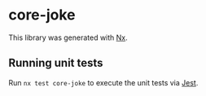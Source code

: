 # core-joke

This library was generated with [Nx](https://nx.dev).

## Running unit tests

Run `nx test core-joke` to execute the unit tests via [Jest](https://jestjs.io).
